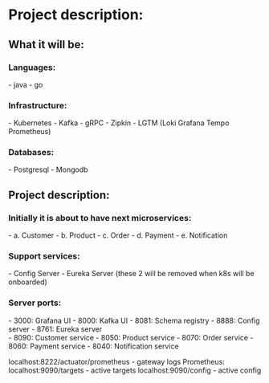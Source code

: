 <h1>Project description:</h1>

<h2>What it will be:</h2>

<h3>Languages: </h3>
- java
- go

<h3>Infrastructure:</h3> 
- Kubernetes
- Kafka
- gRPC
- Zipkin
- LGTM (Loki Grafana Tempo Prometheus)

<h3>Databases:</h3>
- Postgresql
- Mongodb

<h2>Project description:</h2>
<h3>Initially it is about to have next microservices:</h3>
- a. Customer
- b. Product
- c. Order
- d. Payment
- e. Notification
<h3>Support services:</h3>
- Config Server
- Eureka Server
  (these 2 will be removed when k8s will be onboarded)


<h3>Server ports:</h3>
- 3000: Grafana UI
- 8000: Kafka UI
- 8081: Schema registry
- 8888: Config server
- 8761: Eureka server
  </br>
- 8090: Customer service
- 8050: Product service
- 8070: Order service
- 8060: Payment service
- 8040: Notification service


localhost:8222/actuator/prometheus - gateway logs
Prometheus:
localhost:9090/targets - active targets
localhost:9090/config - active config
